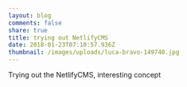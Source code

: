 ```yaml
---
layout: blog
comments: false
share: true
title: trying out NetlifyCMS
date: 2018-01-23T07:10:57.936Z
thumbnail: /images/uploads/luca-bravo-149740.jpg
---
```

Trying out the NetlifyCMS, interesting concept
